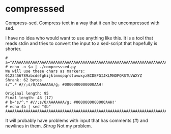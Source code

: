 # compresssed
Compress-sed. Compress text in a way that it can be uncompressed with sed.

I have no idea who would want to use anything like this. It is a tool that reads stdin and tries to convert the input to a sed-script that hopefully is shorter.


    # a="AAAAAAAAAAAAAAAAAAAAAAAAAAAAAAAAAAAAAAAAAAAAAAAAAAAAAAAAAAAAAAAAAAAAAAAAAAAAAAAAAAAAAAAAAAAAAH!"
    # echo -n $a | ./compresssed.py 
    We will use these chars as markers:
    0123456789abcdefghijklmnopqrstuvwxyzBCDEFGIJKLMNOPQRSTUVWXYZ
    Shrank: 62 bytes
    s/^.* #//;s/0/AAAAAAA/g; #0000000000000AAH!
    
    Original length: 95
    Final length: 43 (17)
    # b='s/^.* #//;s/0/AAAAAAA/g; #0000000000000AAH!'
    # echo $b | sed "$b"
    AAAAAAAAAAAAAAAAAAAAAAAAAAAAAAAAAAAAAAAAAAAAAAAAAAAAAAAAAAAAAAAAAAAAAAAAAAAAAAAAAAAAAAAAAAAAAH!


It will probably have problems with input that has comments (#) and newlines in them. *Shrug* Not my problem.

